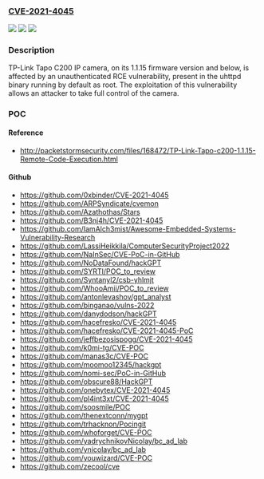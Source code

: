 ### [CVE-2021-4045](https://cve.mitre.org/cgi-bin/cvename.cgi?name=CVE-2021-4045)
![](https://img.shields.io/static/v1?label=Product&message=Tapo%20C200&color=blue)
![](https://img.shields.io/static/v1?label=Version&message=1.15%3C%3D%201.15%20&color=brighgreen)
![](https://img.shields.io/static/v1?label=Vulnerability&message=CWE-77%20Improper%20Neutralization%20of%20Special%20Elements%20used%20in%20a%20Command%20('Command%20Injection')&color=brighgreen)

### Description

TP-Link Tapo C200 IP camera, on its 1.1.15 firmware version and below, is affected by an unauthenticated RCE vulnerability, present in the uhttpd binary running by default as root. The exploitation of this vulnerability allows an attacker to take full control of the camera.

### POC

#### Reference
- http://packetstormsecurity.com/files/168472/TP-Link-Tapo-c200-1.1.15-Remote-Code-Execution.html

#### Github
- https://github.com/0xbinder/CVE-2021-4045
- https://github.com/ARPSyndicate/cvemon
- https://github.com/Azathothas/Stars
- https://github.com/B3nj4h/CVE-2021-4045
- https://github.com/IamAlch3mist/Awesome-Embedded-Systems-Vulnerability-Research
- https://github.com/LassiHeikkila/ComputerSecurityProject2022
- https://github.com/NaInSec/CVE-PoC-in-GitHub
- https://github.com/NoDataFound/hackGPT
- https://github.com/SYRTI/POC_to_review
- https://github.com/Syntanyl2/csb-yhlmjt
- https://github.com/WhooAmii/POC_to_review
- https://github.com/antonlevashov/gpt_analyst
- https://github.com/binganao/vulns-2022
- https://github.com/danydodson/hackGPT
- https://github.com/hacefresko/CVE-2021-4045
- https://github.com/hacefresko/CVE-2021-4045-PoC
- https://github.com/jeffbezosispogg/CVE-2021-4045
- https://github.com/k0mi-tg/CVE-POC
- https://github.com/manas3c/CVE-POC
- https://github.com/moomoo12345/hackgpt
- https://github.com/nomi-sec/PoC-in-GitHub
- https://github.com/obscure88/HackGPT
- https://github.com/onebytex/CVE-2021-4045
- https://github.com/pl4int3xt/CVE-2021-4045
- https://github.com/soosmile/POC
- https://github.com/thenextconn/mygpt
- https://github.com/trhacknon/Pocingit
- https://github.com/whoforget/CVE-POC
- https://github.com/yadrychnikovNicolay/bc_ad_lab
- https://github.com/ynicolay/bc_ad_lab
- https://github.com/youwizard/CVE-POC
- https://github.com/zecool/cve

